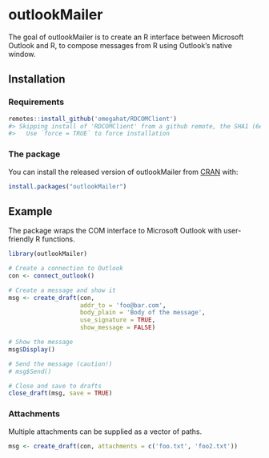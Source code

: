 
<!-- README.md is generated from README.Rmd. Please edit that file -->

# outlookMailer

<!-- badges: start -->

<!-- badges: end -->

The goal of outlookMailer is to create an R interface between Microsoft
Outlook and R, to compose messages from R using Outlook’s native window.

## Installation

### Requirements

``` r
remotes::install_github('omegahat/RDCOMClient')
#> Skipping install of 'RDCOMClient' from a github remote, the SHA1 (6e1e5806) has not changed since last install.
#>   Use `force = TRUE` to force installation
```

### The package

You can install the released version of outlookMailer from
[CRAN](https://CRAN.R-project.org) with:

``` r
install.packages("outlookMailer")
```

## Example

The package wraps the COM interface to Microsoft Outlook with
user-friendly R functions.

``` r
library(outlookMailer)

# Create a connection to Outlook
con <- connect_outlook()

# Create a message and show it
msg <- create_draft(con, 
                    addr_to = 'foo@bar.com', 
                    body_plain = 'Body of the message', 
                    use_signature = TRUE,
                    show_message = FALSE)

# Show the message
msg$Display()

# Send the message (caution!)
# msg$Send()

# Close and save to drafts
close_draft(msg, save = TRUE)
```

### Attachments

Multiple attachments can be supplied as a vector of paths.

``` r
msg <- create_draft(con, attachments = c('foo.txt', 'foo2.txt'))
```
